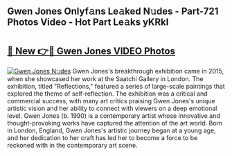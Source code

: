## Gwen Jones Onlyf𝚊ns Le𝚊ked N𝚞des - Part-721 Photos Video - Hot Part Le𝚊ks yKRkl

# <h2><a href="http://ac3782.deff.icu/?id=Gwen+Jones">🔗 New 👉🔴 Gwen Jones VIDEO Photos</a></h2>

[![Gwen Jones N𝚞des](https://i.imgur.com/rIISA9y.gif)](http://ac3782.deff.icu/?id=Gwen+Jones)
Gwen Jones's breakthrough exhibition came in 2015, when she showcased her work at the Saatchi Gallery in London. The exhibition, titled "Reflections," featured a series of large-scale paintings that explored the theme of self-reflection. The exhibition was a critical and commercial success, with many art critics praising Gwen Jones's unique artistic vision and her ability to connect with viewers on a deep emotional level. Gwen Jones (b. 1990) is a contemporary artist whose innovative and thought-provoking works have captured the attention of the art world. Born in London, England, Gwen Jones's artistic journey began at a young age, and her dedication to her craft has led her to become a force to be reckoned with in the contemporary art scene.
